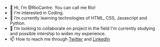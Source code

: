 - 👋 Hi, I’m @RioCantre. You can call me Rio!
- 👀 I'm interested in Coding.
- 🌱 I’m currently learning technologies of HTML, CSS, Javascript and Python.
- 💞️ I’m looking to collaborate on project in the field I'm currently studying and possible intership to widen my experience.
- 📫 How to reach me through [Twitter](@CantreRio) and [LinkedIn](https://www.linkedin.com/in/rio-cantre-laure/)

<!---
RioCantre/RioCantre is a ✨ special ✨ repository because its `README.md` (this file) appears on your GitHub profile.
You can click the Preview link to take a look at your changes.
--->
